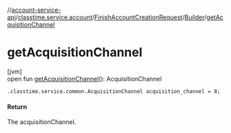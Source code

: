 //[account-service-api](../../../../index.md)/[classtime.service.account](../../index.md)/[FinishAccountCreationRequest](../index.md)/[Builder](index.md)/[getAcquisitionChannel](get-acquisition-channel.md)

# getAcquisitionChannel

[jvm]\
open fun [getAcquisitionChannel](get-acquisition-channel.md)(): AcquisitionChannel

`.classtime.service.common.AcquisitionChannel acquisition_channel = 8;`

#### Return

The acquisitionChannel.
